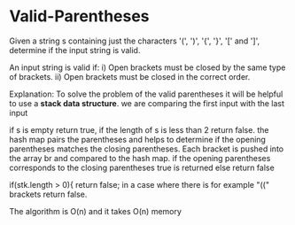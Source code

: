 # Valid-Parentheses
Given a string s containing just the characters '(', ')', '{', '}', '[' and ']', determine if the input string is valid.

An input string is valid if:
i) Open brackets must be closed by the same type of brackets.
ii) Open brackets must be closed in the correct order.

Explanation:
To solve the problem of the valid parentheses it will be helpful to use a **stack data structure**. we are comparing the first input with the last input

 if s is empty return true, if the length of s is less than 2 return false.
 the hash map pairs the parentheses and helps to determine if the opening parentheses matches the closing parentheses.
 Each bracket is pushed into the array br and compared to the hash map. if the opening parentheses corresponds to the closing parentheses true is returned else return false
 
 if(stk.length > 0){
        return false; in a case where there is for example "((" brackets return false.
        
 The algorithm is O(n) and it takes O(n) memory
